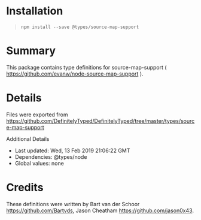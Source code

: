 # Installation
> `npm install --save @types/source-map-support`

# Summary
This package contains type definitions for source-map-support ( https://github.com/evanw/node-source-map-support ).

# Details
Files were exported from https://github.com/DefinitelyTyped/DefinitelyTyped/tree/master/types/source-map-support

Additional Details
 * Last updated: Wed, 13 Feb 2019 21:06:22 GMT
 * Dependencies: @types/node
 * Global values: none

# Credits
These definitions were written by Bart van der Schoor <https://github.com/Bartvds>, Jason Cheatham <https://github.com/jason0x43>.
